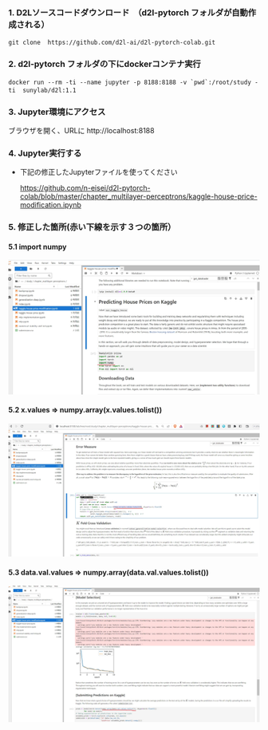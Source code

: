 ### 1. D2Lソースコードダウンロード　（d2l-pytorch フォルダが自動作成される）

```
git clone  https://github.com/d2l-ai/d2l-pytorch-colab.git
```
### 2. d2l-pytorch フォルダの下にdockerコンテナ実行

```
docker run --rm -ti --name jupyter -p 8188:8188 -v `pwd`:/root/study -ti  sunylab/d2l:1.1
```

### 3. Jupyter環境にアクセス
ブラウザを開く、URLに http://localhost:8188

### 4. Jupyter実行する
- 下記の修正したJupyterファイルを使ってください

  https://github.com/n-eisei/d2l-pytorch-colab/blob/master/chapter_multilayer-perceptrons/kaggle-house-price-modification.ipynb

### 5. 修正した箇所(赤い下線を示す３つの箇所）

#### 5.1 import numpy
  ![image](https://github.com/n-eisei/study-d2l/blob/main/kaggle-screen1.jpg)

#### 5.2 x.values   =>  numpy.array(x.values.tolist())
 ![image](https://github.com/n-eisei/study-d2l/blob/main/kaggle-screen2.jpg)

#### 5.3 data.val.values => numpy.array(data.val.values.tolist())
![image](https://github.com/n-eisei/study-d2l/blob/main/kaggle-screen3.jpg)




